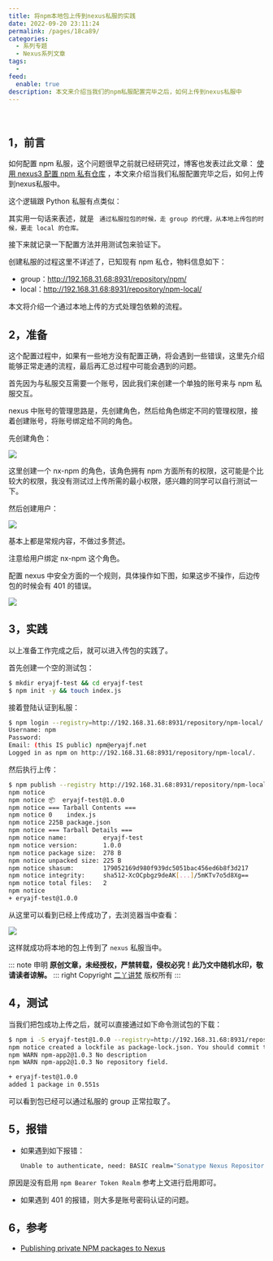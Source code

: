 ```yaml
---
title: 将npm本地包上传到nexus私服的实践
date: 2022-09-20 23:11:24
permalink: /pages/18ca89/
categories:
  - 系列专题
  - Nexus系列文章
tags:
  -
feed:
  enable: true
description: 本文来介绍当我们的npm私服配置完毕之后，如何上传到nexus私服中
---
```


<br><ArticleTopAd></ArticleTopAd>



## 1，前言

如何配置 npm 私服，这个问题很早之前就已经研究过，博客也发表过此文章： [使用 nexus3 配置 npm 私有仓库](https://wiki.eryajf.net/pages/1956.html) ，本文来介绍当我们私服配置完毕之后，如何上传到nexus私服中。

这个逻辑跟 Python 私服有点类似：

其实用一句话来表述，就是 ` 通过私服拉包的时候，走 group 的代理，从本地上传包的时候，要走 local 的仓库。`

接下来就记录一下配置方法并用测试包来验证下。

创建私服的过程这里不详述了，已知现有 npm 私仓，物料信息如下：

- group：http://192.168.31.68:8931/repository/npm/
- local：http://192.168.31.68:8931/repository/npm-local/

本文将介绍一个通过本地上传的方式处理包依赖的流程。

## 2，准备

这个配置过程中，如果有一些地方没有配置正确，将会遇到一些错误，这里先介绍能够正常走通的流程，最后再汇总过程中可能会遇到的问题。

首先因为与私服交互需要一个账号，因此我们来创建一个单独的账号来与 npm 私服交互。

nexus 中账号的管理思路是，先创建角色，然后给角色绑定不同的管理权限，接着创建账号，将账号绑定给不同的角色。

先创建角色：

![](http://t.eryajf.net/imgs/2022/09/afa6929b47059291.png)

这里创建一个 nx-npm 的角色，该角色拥有 npm 方面所有的权限，这可能是个比较大的权限，我没有测试过上传所需的最小权限，感兴趣的同学可以自行测试一下。

然后创建用户：

![](http://t.eryajf.net/imgs/2022/09/e553a28081843017.png)

基本上都是常规内容，不做过多赘述。

注意给用户绑定 nx-npm 这个角色。

配置 nexus 中安全方面的一个规则，具体操作如下图，如果这步不操作，后边传包的时候会有 401 的错误。

![](http://t.eryajf.net/imgs/2022/09/8f676bc6ea80df5e.png)

## 3，实践

以上准备工作完成之后，就可以进入传包的实践了。

首先创建一个空的测试包：

```sh
$ mkdir eryajf-test && cd eryajf-test
$ npm init -y && touch index.js
```

接着登陆认证到私服：

```sh
$ npm login --registry=http://192.168.31.68:8931/repository/npm-local/
Username: npm
Password:
Email: (this IS public) npm@eryajf.net
Logged in as npm on http://192.168.31.68:8931/repository/npm-local/.
```

然后执行上传：

```sh
$ npm publish --registry http://192.168.31.68:8931/repository/npm-local/
npm notice
npm notice 📦  eryajf-test@1.0.0
npm notice === Tarball Contents ===
npm notice 0    index.js
npm notice 225B package.json
npm notice === Tarball Details ===
npm notice name:          eryajf-test
npm notice version:       1.0.0
npm notice package size:  278 B
npm notice unpacked size: 225 B
npm notice shasum:        179052169d980f939dc5051bac456ed6b8f3d217
npm notice integrity:     sha512-XcOCpbgz9deAK[...]/5mKTv7o5d8Xg==
npm notice total files:   2
npm notice
+ eryajf-test@1.0.0
```

从这里可以看到已经上传成功了，去浏览器当中查看：

![](http://t.eryajf.net/imgs/2022/09/f6942b1961b8e329.png)

这样就成功将本地的包上传到了 `nexus` 私服当中。

::: note 申明
**原创文章<Badge text='eryajf' />，未经授权，严禁转载，侵权必究！此乃文中随机水印，敬请读者谅解。**
::: right
Copyright  [二丫讲梵](https://wiki.eryajf.net) 版权所有
:::

## 4，测试

当我们把包成功上传之后，就可以直接通过如下命令测试包的下载：

```sh
$ npm i -S eryajf-test@1.0.0 --registry=http://192.168.31.68:8931/repository/npm/
npm notice created a lockfile as package-lock.json. You should commit this file.
npm WARN npm-app2@1.0.3 No description
npm WARN npm-app2@1.0.3 No repository field.

+ eryajf-test@1.0.0
added 1 package in 0.551s
```

可以看到包已经可以通过私服的 group 正常拉取了。

## 5，报错

- 如果遇到如下报错：

    ```sh
    Unable to authenticate, need: BASIC realm="Sonatype Nexus Repository > Manager"
    ```

原因是没有启用 `npm Bearer Token Realm` 参考上文进行启用即可。

- 如果遇到 401 的报错，则大多是账号密码认证的问题。

## 6，参考

- [Publishing private NPM packages to Nexus](https://levelup.gitconnected.com/deploying-private-npm-packages-to-nexus-a16722cc8166)

<br><ArticleTopAd></ArticleTopAd>
